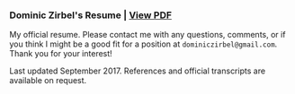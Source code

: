 ### Dominic Zirbel's Resume | [View PDF](http://djynth.github.io/resume/v2/resume.pdf)

My official resume. Please contact me with any questions, comments, or if you think I might be a good fit for a position at `dominiczirbel@gmail.com`. Thank you for your interest!

Last updated September 2017. References and official transcripts are available on request.
